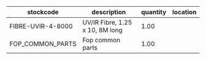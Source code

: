 |stockcode|description|quantity|location|
|---------|-----------|--------|--------|
|FIBRE-UVIR-4-8000|UV/IR Fibre, 1.25 x 10, 8M long|1.00||
|FOP_COMMON_PARTS|Fop common parts|1.00||
